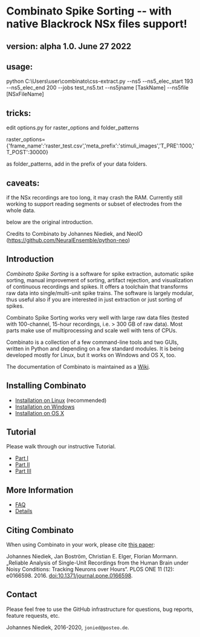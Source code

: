# Combinato Spike Sorting -- with native Blackrock NSx files support! 

## version: alpha 1.0.  June 27 2022

## usage:  
python C:\Users\user\combinato\css-extract.py --ns5 --ns5_elec_start 193 --ns5_elec_end 200 --jobs test_ns5.txt --ns5jname [TaskName] --ns5file [NSxFileName]

## tricks:
edit options.py for raster_options and folder_patterns

raster_options= {'frame_name':'raster_test.csv','meta_prefix':'stimuli_images','T_PRE':1000,'T_POST':30000}

as folder_patterns, add in the prefix of your data folders.

## caveats:
if the NSx recordings are too long, it may crash the RAM. Currently still working to support reading segments or subset of electrodes from the whole data.

below are the original introduction.

Credits to Combinato by Johannes Niediek,  and NeoIO (https://github.com/NeuralEnsemble/python-neo)

## Introduction
_Combinato Spike Sorting_ is a software for spike extraction, automatic spike sorting, manual improvement of sorting, artifact rejection, and visualization of continuous recordings and spikes. It offers a toolchain that transforms raw data into single/multi-unit spike trains. The software is largely modular, thus useful also if you are interested in just extraction or just sorting of spikes.

Combinato Spike Sorting works very well with large raw data files (tested with 100-channel, 15-hour recordings, i.e. > 300 GB of raw data). Most parts make use of multiprocessing and scale well with tens of CPUs.

Combinato is a collection of a few command-line tools and two GUIs, written in Python and depending on a few standard modules. It is being developed mostly for Linux, but it works on Windows and OS X, too.

The documentation of Combinato is maintained as a [Wiki](../../wiki). 

## Installing Combinato
- [Installation on Linux](../../wiki/Installation-on-Linux) (recommended)
- [Installation on Windows](../../wiki/Installation-on-Windows)
- [Installation on OS X](../../wiki/Installation-on-OSX)

## Tutorial
Please walk through our instructive Tutorial.
- [Part I](../../wiki/Tutorial-Synthetic-Data)
- [Part II](../../wiki/Tutorial-Synthetic-Data-II)
- [Part III](../../wiki/Tutorial-Real-Data)

## More Information
- [FAQ](../../wiki/FAQ)
- [Details](../../wiki/Details)

## Citing Combinato 

When using Combinato in your work, please cite [this paper](http://journals.plos.org/plosone/article?id=10.1371/journal.pone.0166598):

Johannes Niediek, Jan Boström, Christian E. Elger, Florian Mormann. „Reliable Analysis of Single-Unit Recordings from the Human Brain under Noisy Conditions: Tracking Neurons over Hours“. PLOS ONE 11 (12): e0166598. 2016. [doi:10.1371/journal.pone.0166598](doi:10.1371/journal.pone.0166598).

## Contact
Please feel free to use the GitHub infrastructure for questions, bug reports, feature requests, etc.

Johannes Niediek, 2016-2020, `jonied@posteo.de`.
